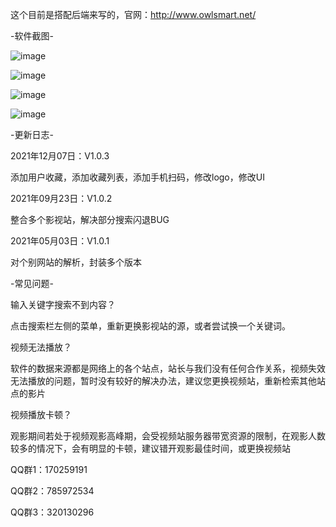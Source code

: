 这个目前是搭配后端来写的，官网：http://www.owlsmart.net/


-软件截图-

![image](http://www.owlsmart.net/image/01.jpg)

![image](http://www.owlsmart.net/image/02.jpg)

![image](http://www.owlsmart.net/image/03.jpg)

![image](http://www.owlsmart.net/image/04.jpg)

   
-更新日志-

2021年12月07日：V1.0.3

   添加用户收藏，添加收藏列表，添加手机扫码，修改logo，修改UI
   
2021年09月23日：V1.0.2

   整合多个影视站，解决部分搜索闪退BUG
   
2021年05月03日：V1.0.1

   对个别网站的解析，封装多个版本

-常见问题-

输入关键字搜索不到内容？

   点击搜索栏左侧的菜单，重新更换影视站的源，或者尝试换一个关键词。
   
视频无法播放？

   软件的数据来源都是网络上的各个站点，站长与我们没有任何合作关系，视频失效无法播放的问题，暂时没有较好的解决办法，建议您更换视频站，重新检索其他站点的影片
   
视频播放卡顿？

   观影期间若处于视频观影高峰期，会受视频站服务器带宽资源的限制，在观影人数较多的情况下，会有明显的卡顿，建议错开观影最佳时间，或更换视频站

QQ群1：170259191

QQ群2：785972534

QQ群3：320130296
